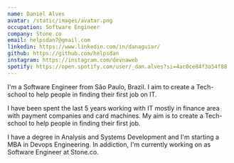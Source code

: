 ```yaml
---
name: Daniel Alves
avatar: /static/images/avatar.png
occupation: Software Engineer
company: Stone.co
email: helpsdan7@gmail.com
linkedin: https://www.linkedin.com/in/danaguiar/
github: https://github.com/helpsdan
instagram: https://instagram.com/devnaweb
spotify: https://open.spotify.com/user/_dan.alves?si=4ac0ce84f3a54f88
---
```


I'm a Software Engineer from São Paulo, Brazil. I aim to create a Tech-school to help people in finding their first job on IT.

I have been spent the last 5 years working with IT mostly in finance area with payment companies and card machines. My aim is to create a Tech-school to help people in finding their first job.

I have a degree in Analysis and Systems Development and I'm starting a MBA in Devops Engineering. In addiction, I'm currently working on as Software Engineer at Stone.co.
